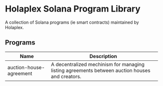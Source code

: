 # Holaplex Solana Program Library

A collection of Solana programs (ie smart contracts) maintained by Holaplex.

## Programs

| Name      | Description |
| ----------- | ----------- |
| auction-house-agreement | A decentralized mechinism for managing listing agreements between auction houses and creators. |